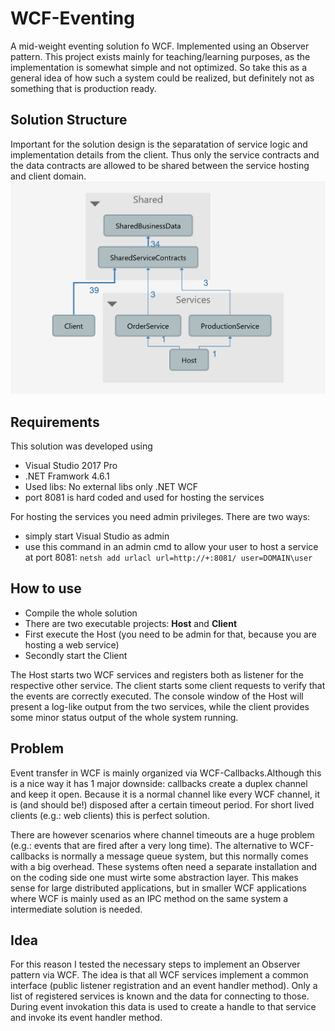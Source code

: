 # WCF-Eventing
A mid-weight eventing solution fo WCF. Implemented using an Observer pattern. This project exists mainly for teaching/learning purposes, as the implementation is somewhat simple and not optimized. So take this as a general idea of how such a system could be realized, but definitely not as something that is production ready.

## Solution Structure ##
Important for the solution design is the separatation of service logic and implementation details from the client. Thus only the service contracts and the data contracts are allowed to be shared between the service hosting and client domain.
![solution structure](https://github.com/pbrach/WCF-Eventing/blob/master/Dependencies%20Graph.png)

## Requirements
This solution was developed using
- Visual Studio 2017 Pro
- .NET Framwork 4.6.1
- Used libs: No external libs only .NET WCF
- port 8081 is hard coded and used for hosting the services

For hosting the services you need admin privileges. There are two ways:
- simply start Visual Studio as admin
- use this command in an admin cmd to allow your user to host a service at port 8081: `netsh add urlacl url=http://+:8081/ user=DOMAIN\user`


## How to use
* Compile the whole solution
* There are two executable projects: **Host** and **Client**
* First execute the Host (you need to be admin for that, because you are hosting a web service)
* Secondly start the Client

The Host starts two WCF services and registers both as listener for the respective other service. The client starts some client requests to verify that the events are correctly executed. The console window of the Host will present a log-like output from the two services, while the client provides some minor status output of the whole system running.

## Problem
Event transfer in WCF is mainly organized via WCF-Callbacks.Although this is a nice way it has 1 major downside: callbacks create a duplex channel and keep it open. Because it is a normal channel like every WCF channel, it is (and should be!) disposed after a certain timeout period. For short lived clients (e.g.: web clients) this is perfect solution. 

There are however scenarios where channel timeouts are a huge problem (e.g.: events that are fired after a very long time). The alternative to WCF-callbacks is normally a message queue system, but this normally comes with a big overhead. These systems often need a separate installation and on the coding side one must wirte some abstraction layer. This makes sense for large distributed applications, but in smaller WCF applications where WCF is mainly used as an IPC method on the same system a intermediate solution is needed.

## Idea
For this reason I tested the necessary steps to implement an Observer pattern via WCF. The idea is that all WCF services implement a common interface (public listener registration and an event handler method). Only a list of registered services is known and the data for connecting to those. During event invokation this data is used to create a handle to that service and invoke its event handler method. 
